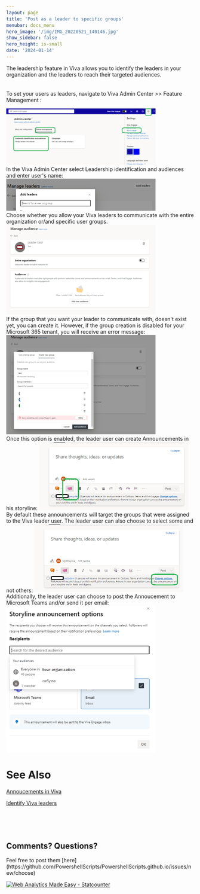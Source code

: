 ```yaml
---
layout: page
title: 'Post as a leader to specific groups'
menubar: docs_menu
hero_image: '/img/IMG_20220521_140146.jpg'
show_sidebar: false
hero_height: is-small
date: '2024-01-14'
---
```



The leadership feature in Viva allows you to identify the leaders in your organization and the leaders to reach their targeted audiences.
<br/><br/><br/>
To set your users as leaders, navigate to Viva Admin Center >> Feature Management :

 <img src="/articles/images/Github-VivaLeadership.png" width="400">

<br/>
In the Viva Admin Center select Leadership identification and audiences and enter user's name:

<img src="/articles/images/Github-VivaLeadership2.png" width="400">

<br/>
Choose whether you allow your Viva leaders to communicate with the entire organization or/and specific user groups.

<img src="/articles/images/Github-VivaLeadership3.png" width="400">

<br/>
If the group that you want your leader to communicate with, doesn't exist yet, you can create it. However, if the group creation is disabled for your Microsoft 365 tenant, you will receive an error message:

<img src="/articles/images/Github-VivaLeadership4.png" width="400">


<br/>
Once this option is enabled, the leader user can create Announcements in his storyline:

<img src="/articles/images/Github-VivaLeadership5.png" width="400">


<br/>
By default these announcements will target the groups that were assigned to the Viva leader user. The leader user can also choose to select some and not others:

<img src="/articles/images/Github-VivaLeadership6.png" width="400">

<br/>
Additionally, the leader user can choose to post the Annoucement to Microsoft Teams and/or send it per email:

<img src="/articles/images/Github-VivaLeadership7.png" width="400">




 <h1>See Also</h1>
<a href="https://learn.microsoft.com/en-us/viva/connections/announcements-viva-connections">Annoucements in Viva</a>

<a href="https://learn.microsoft.com/en-us/viva/engage/leadership-identification">Identify Viva leaders</a>



<br/><br/><br/>

<h2>Comments? Questions?</h2>
Feel free to post them [here](https://github.com/PowershellScripts/PowershellScripts.github.io/issues/new/choose)





<!-- Default Statcounter code for Post as viva leader
https://powershellscripts.github.io/articles/en/Viva/Post%20as%20a%20leader%20to%20specific%20g
-->
<script type="text/javascript">
var sc_project=12957424; 
var sc_invisible=1; 
var sc_security="d42fc81b"; 
</script>
<script type="text/javascript"
src="https://www.statcounter.com/counter/counter.js"
async></script>
<noscript><div class="statcounter"><a title="Web Analytics
Made Easy - Statcounter" href="https://statcounter.com/"
target="_blank"><img class="statcounter"
src="https://c.statcounter.com/12957424/0/d42fc81b/1/"
alt="Web Analytics Made Easy - Statcounter"
referrerPolicy="no-referrer-when-downgrade"></a></div></noscript>
<!-- End of Statcounter Code -->

